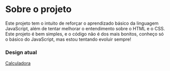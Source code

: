 # Sobre o projeto  
Este projeto tem o intuito de reforçar o aprendizado básico da linguagem JavaScript, além de tentar melhorar o entendimento sobre o HTML e o CSS.  
Este projeto é bem simples, e o código não é dos mais bonitos, conheço só o básico do JavaScript, mas estou tentando evoluir sempre!

### Design atual
[Calculadora](./images/Calc.png)